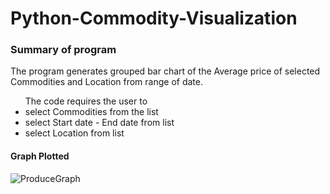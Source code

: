 # Python-Commodity-Visualization

### Summary of program

The program generates grouped bar chart of the Average price of selected Commodities and Location from range of date. 
<ul>
  The code requires the user to 
  <li>select Commodities from the list</li> 
  <li>select Start date - End date from list </li>
  <li>select Location from list</li>
</ul> 

#### Graph Plotted
![ProduceGraph](https://user-images.githubusercontent.com/66394619/130334879-9bffe21b-21aa-464b-9da5-926f088e5ffd.PNG)

